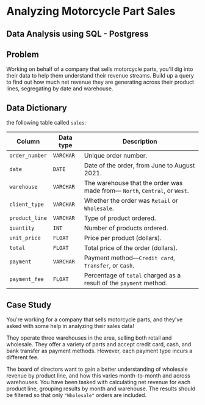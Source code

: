 # Analyzing Motorcycle Part Sales

## Data Analysis using SQL - Postgress 

## Problem 
Working on behalf of a company that sells motorcycle parts, you'll dig into their data to help them understand their revenue streams. Build up a query to find out how much net revenue they are generating across their product lines, segregating by date and warehouse.

## Data Dictionary
the following table called `sales`:

| Column | Data type | Description |
|--------|-----------|-------------|
| `order_number` | `VARCHAR` | Unique order number. |
| `date` | `DATE` | Date of the order, from June to August 2021. |
| `warehouse` | `VARCHAR` | The warehouse that the order was made from&mdash; `North`, `Central`, or `West`. |
| `client_type` | `VARCHAR` | Whether the order was `Retail` or `Wholesale`. |
| `product_line` | `VARCHAR` | Type of product ordered. |
| `quantity` | `INT` | Number of products ordered. | 
| `unit_price` | `FLOAT` | Price per product (dollars). |
| `total` | `FLOAT` | Total price of the order (dollars). |
| `payment` | `VARCHAR` | Payment method&mdash;`Credit card`, `Transfer`, or `Cash`. |
| `payment_fee` | `FLOAT` | Percentage of `total` charged as a result of the `payment` method. |

## Case Study
You're working for a company that sells motorcycle parts, and they've asked with some help in analyzing their sales data!

They operate three warehouses in the area, selling both retail and wholesale. They offer a variety of parts and accept credit card, cash, and bank transfer as payment methods. However, each payment type incurs a different fee.

The board of directors want to gain a better understanding of wholesale revenue by product line, and how this varies month-to-month and across warehouses. You have been tasked with calculating net revenue for each product line, grouping results by month and warehouse. The results should be filtered so that only `"Wholesale"` orders are included.
